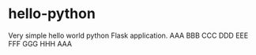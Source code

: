 # hello-python
Very simple hello world python Flask application.
AAA
BBB
CCC
DDD
EEE
FFF
GGG
HHH
AAA
